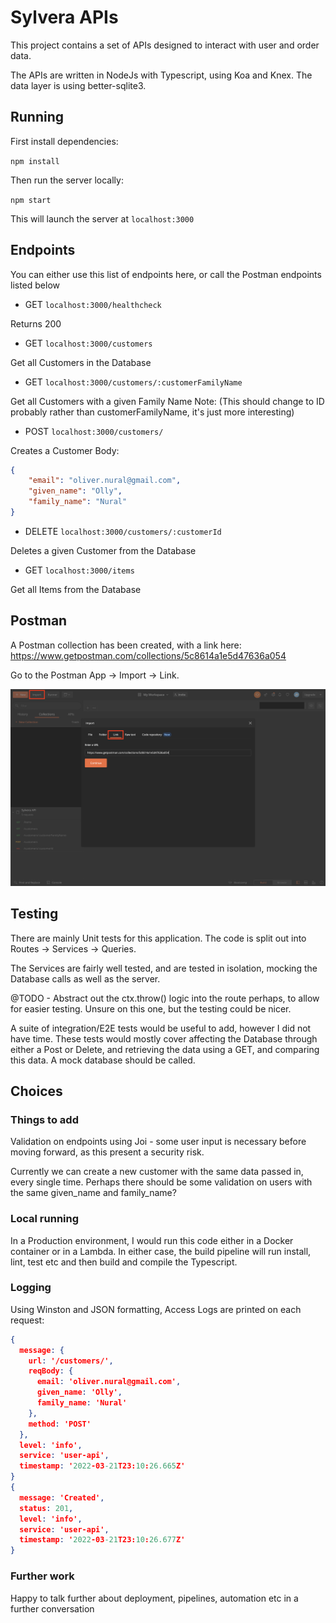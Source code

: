 # Sylvera APIs

This project contains a set of APIs designed to interact with user and order data.

The APIs are written in NodeJs with Typescript, using Koa and Knex. The data layer is using better-sqlite3.

## Running

First install dependencies:

`npm install`

Then run the server locally:

`npm start`

This will launch the server at `localhost:3000`

## Endpoints

You can either use this list of endpoints here, or call the Postman endpoints listed below

* GET `localhost:3000/healthcheck`

Returns 200

* GET `localhost:3000/customers`

Get all Customers in the Database

* GET `localhost:3000/customers/:customerFamilyName`

Get all Customers with a given Family Name
Note: (This should change to ID probably rather than customerFamilyName, it's just more interesting)

* POST `localhost:3000/customers/`

Creates a Customer
Body: 

```json
{
    "email": "oliver.nural@gmail.com",
    "given_name": "Olly",
    "family_name": "Nural"
}
```

* DELETE `localhost:3000/customers/:customerId`

Deletes a given Customer from the Database

* GET `localhost:3000/items`
  
Get all Items from the Database
## Postman

A Postman collection has been created, with a link here: https://www.getpostman.com/collections/5c8614a1e5d47636a054

Go to the Postman App -> Import -> Link.

![Postman Link Image](./docs/Postman-Import-Link.png)

## Testing

There are mainly Unit tests for this application. The code is split out into Routes -> Services -> Queries.

The Services are fairly well tested, and are tested in isolation, mocking the Database calls as well as the server.

@TODO - Abstract out the ctx.throw() logic into the route perhaps, to allow for easier testing. Unsure on this one, but the testing could be nicer.

A suite of integration/E2E tests would be useful to add, however I did not have time. These tests would mostly cover affecting the Database through either a Post or Delete, and retrieving the data using a GET, and comparing this data. A mock database should be called. 

## Choices

### Things to add

Validation on endpoints using Joi - some user input is necessary before moving forward, as this present a security risk.

Currently we can create a new customer with the same data passed in, every single time. Perhaps there should be some validation on users with the same given_name and family_name?
### Local running

In a Production environment, I would run this code either in a Docker container or in a Lambda. In either case, the build pipeline will run install, lint, test etc and then build and compile the Typescript.

### Logging

Using Winston and JSON formatting, Access Logs are printed on each request:

```json
{
  message: {
    url: '/customers/',
    reqBody: {
      email: 'oliver.nural@gmail.com',
      given_name: 'Olly',
      family_name: 'Nural'
    },
    method: 'POST'
  },
  level: 'info',
  service: 'user-api',
  timestamp: '2022-03-21T23:10:26.665Z'
}
{
  message: 'Created',
  status: 201,
  level: 'info',
  service: 'user-api',
  timestamp: '2022-03-21T23:10:26.677Z'
}
```

### Further work

Happy to talk further about deployment, pipelines, automation etc in a further conversation
